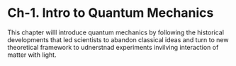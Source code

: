 # Ch-1. Intro to Quantum Mechanics

This chapter willl introduce quantum mechanics by following the historical developments that led scientists to abandon classical ideas and turn to new theoretical framework to udnerstnad experiments invilving interaction of matter with light. 